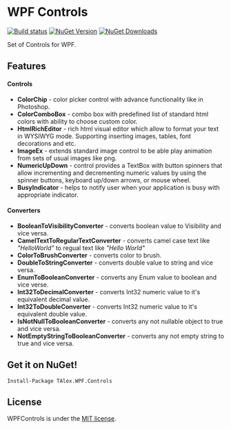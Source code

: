 # WPF Controls
[![Build status](https://ci.appveyor.com/api/projects/status/lfao253dbnmpv3pw?svg=true)](https://ci.appveyor.com/project/alex-titarenko/wpfcontrols)
[![NuGet Version](http://img.shields.io/nuget/v/TAlex.WPF.Controls.svg?style=flat)](https://www.nuget.org/packages/TAlex.WPF.Controls/) [![NuGet Downloads](http://img.shields.io/nuget/dt/TAlex.WPF.Controls.svg?style=flat)](https://www.nuget.org/packages/TAlex.WPF.Controls/)

Set of Controls for WPF.

## Features

#### Controls
* **ColorChip** - color picker control with advance functionality like in Photoshop.
* **ColorComboBox** - combo box with predefined list of standard html colors with ability to choose custom color.
* **HtmlRichEditor** - rich html visual editor which allow to format your text in WYSIWYG mode. Supporting inserting images, tables, font decorations and etc.
* **ImageEx** - extends standard image control to be able play animation from sets of usual images like png.
* **NumericUpDown** - control provides a TextBox with button spinners that allow incrementing and decrementing numeric values by using the spinner buttons, keyboard up/down arrows, or mouse wheel.
* **BusyIndicator** - helps to notify user when your application is busy with appropriate indicator.

#### Converters
* **BooleanToVisibilityConverter** - converts boolean value to Visibility and vice versa.
* **CamelTextToRegularTextConverter** - converts camel case text like *"HelloWorld"* to regual text like *"Hello World"*
* **ColorToBrushConverter** - converts color to brush.
* **DoubleToStringConverter** - converts double value to string and vice versa.
* **EnumToBooleanConverter** - converts any Enum value to boolean and vice verse.
* **Int32ToDecimalConverter** - converts Int32 numeric value to it's equivalent decimal value.
* **Int32ToDoubleConverter** - converts Int32 numeric value to it's equivalent double value.
* **IsNotNullToBooleanConverter** - converts any not nullable object to true and vice versa.
* **NotEmptyStringToBooleanConverter** - converts any not empty string to true and vice versa.


## Get it on NuGet!

    Install-Package TAlex.WPF.Controls

## License
WPFControls is under the [MIT license](LICENSE.md).

